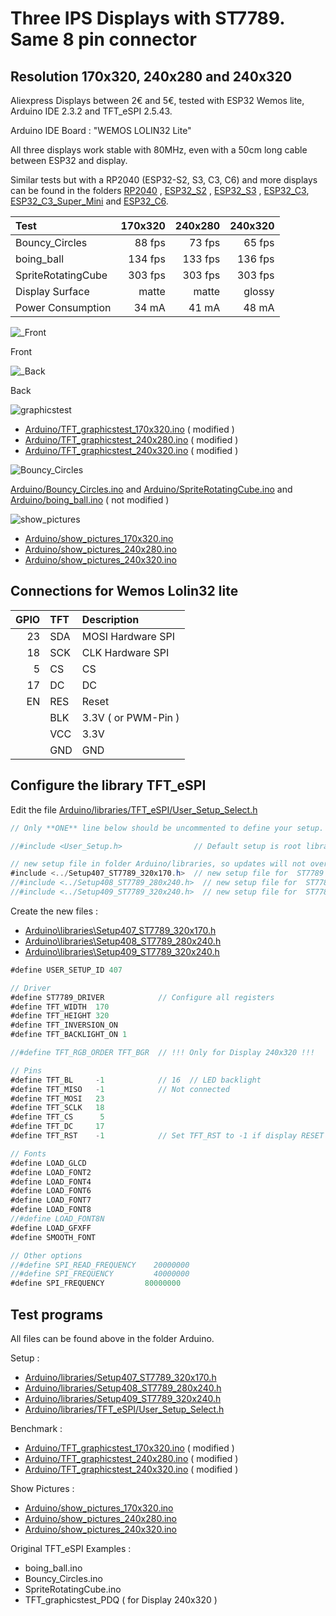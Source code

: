# Three IPS Displays with ST7789. Same 8 pin connector
## Resolution 170x320, 240x280 and 240x320 

Aliexpress Displays between 2€ and 5€, tested with  ESP32 Wemos lite, Arduino IDE 2.3.2 and TFT_eSPI 2.5.43.

Arduino IDE Board : "WEMOS LOLIN32 Lite"

All three displays work stable with 80MHz, even with a 50cm long cable between ESP32 and display. 

Similar tests but with a RP2040 (ESP32-S2, S3, C3, C6) and more displays can be found in the folders [RP2040](RP2040/README.md) , [ESP32_S2](ESP32_S2) , [ESP32_S3](ESP32_S3) , [ESP32_C3](ESP32_C3/README.md), [ESP32_C3_Super_Mini](ESP32_C3_Super_Mini) and [ESP32_C6](ESP32_C6/README.md).

| Test               | 170x320 | 240x280 | 240x320 |
| :----------------- | ------: | ------: | ------: |
| Bouncy_Circles     |  88 fps |  73 fps |  65 fps |
| boing_ball         | 134 fps | 133 fps | 136 fps |
| SpriteRotatingCube | 303 fps | 303 fps | 303 fps |
| Display Surface    |   matte |   matte |  glossy |
| Power Consumption  |  34 mA  |  41 mA  |  48 mA  |

![_Front](pictures/_Front.jpg)

Front

![_Back](pictures/_Back.jpg)

Back

![graphicstest](pictures/graphicstest.png)

- [Arduino/TFT_graphicstest_170x320.ino](Arduino/TFT_graphicstest_170x320/TFT_graphicstest_170x320.ino) ( modified )
- [Arduino/TFT_graphicstest_240x280.ino](Arduino/TFT_graphicstest_240x280/TFT_graphicstest_240x280.ino) ( modified )
- [Arduino/TFT_graphicstest_240x320.ino](Arduino/TFT_graphicstest_240x320/TFT_graphicstest_240x320.ino) ( modified )

![Bouncy_Circles](pictures/dma_tests.jpg)

[Arduino/Bouncy_Circles.ino](Arduino/Bouncy_Circles/Bouncy_Circles.ino) and [Arduino/SpriteRotatingCube.ino](Arduino/SpriteRotatingCube/SpriteRotatingCube.ino) and [Arduino/boing_ball.ino](Arduino/boing_ball/boing_ball.ino) ( not modified )

![show_pictures](pictures/show_pictures.jpg)

- [Arduino/show_pictures_170x320.ino](Arduino/show_pictures_170x320/show_pictures_170x320.ino)  
- [Arduino/show_pictures_240x280.ino](Arduino/show_pictures_240x280/show_pictures_240x280.ino)  
- [Arduino/show_pictures_240x320.ino](Arduino/show_pictures_240x320/show_pictures_240x320.ino)  


## Connections for Wemos Lolin32 lite 

| GPIO | TFT   | Description         |
| ---: | :---- | :------------------ |
| 23   | SDA   | MOSI Hardware SPI   |
| 18   | SCK   | CLK  Hardware SPI   |
|  5   | CS    | CS                  |
| 17   | DC    | DC                  |
| EN   | RES   | Reset               |
|      | BLK   | 3.3V ( or PWM-Pin ) |
|      | VCC   | 3.3V                |
|      | GND   | GND                 |

## Configure the library TFT_eSPI

Edit the file [Arduino/libraries/TFT_eSPI/User_Setup_Select.h](Arduino/libraries/TFT_eSPI/User_Setup_Select.h )

```java
// Only **ONE** line below should be uncommented to define your setup.

//#include <User_Setup.h>                // Default setup is root library folder

// new setup file in folder Arduino/libraries, so updates will not overwrite your setups.
#include <../Setup407_ST7789_320x170.h>  // new setup file for  ST7789 170x320 
//#include <../Setup408_ST7789_280x240.h>  // new setup file for  ST7789 240x280 
//#include <../Setup409_ST7789_320x240.h>  // new setup file for  ST7789 240x320 
```
Create the new files :
- [Arduino\libraries\Setup407_ST7789_320x170.h](Arduino/libraries/Setup407_ST7789_320x170.h)
- [Arduino\libraries\Setup408_ST7789_280x240.h](Arduino/libraries/Setup408_ST7789_280x240.h) 
- [Arduino\libraries\Setup409_ST7789_320x240.h](Arduino/libraries/Setup409_ST7789_320x240.h) 

```java
#define USER_SETUP_ID 407

// Driver
#define ST7789_DRIVER            // Configure all registers
#define TFT_WIDTH  170
#define TFT_HEIGHT 320
#define TFT_INVERSION_ON
#define TFT_BACKLIGHT_ON 1

//#define TFT_RGB_ORDER TFT_BGR  // !!! Only for Display 240x320 !!!

// Pins
#define TFT_BL     -1            // 16  // LED backlight
#define TFT_MISO   -1            // Not connected
#define TFT_MOSI   23
#define TFT_SCLK   18
#define TFT_CS      5 
#define TFT_DC     17
#define TFT_RST    -1            // Set TFT_RST to -1 if display RESET is connected to ESP32 board EN

// Fonts
#define LOAD_GLCD
#define LOAD_FONT2
#define LOAD_FONT4
#define LOAD_FONT6
#define LOAD_FONT7
#define LOAD_FONT8
//#define LOAD_FONT8N
#define LOAD_GFXFF
#define SMOOTH_FONT

// Other options
//#define SPI_READ_FREQUENCY    20000000
//#define SPI_FREQUENCY         40000000
#define SPI_FREQUENCY         80000000

```
## Test programs

All files can be found above in the folder Arduino.

Setup :
- [Arduino/libraries/Setup407_ST7789_320x170.h](Arduino/libraries/Setup407_ST7789_320x170.h)
- [Arduino/libraries/Setup408_ST7789_280x240.h](Arduino/libraries/Setup408_ST7789_280x240.h) 
- [Arduino/libraries/Setup409_ST7789_320x240.h](Arduino/libraries/Setup409_ST7789_320x240.h) 
- [Arduino/libraries/TFT_eSPI/User_Setup_Select.h](Arduino/libraries/TFT_eSPI/User_Setup_Select.h )

Benchmark :
- [Arduino/TFT_graphicstest_170x320.ino](Arduino/TFT_graphicstest_170x320/TFT_graphicstest_170x320.ino) ( modified )
- [Arduino/TFT_graphicstest_240x280.ino](Arduino/TFT_graphicstest_240x280/TFT_graphicstest_240x280.ino) ( modified )
- [Arduino/TFT_graphicstest_240x320.ino](Arduino/TFT_graphicstest_240x320/TFT_graphicstest_240x320.ino) ( modified )

Show Pictures :
- [Arduino/show_pictures_170x320.ino](Arduino/show_pictures_170x320/show_pictures_170x320.ino)  
- [Arduino/show_pictures_240x280.ino](Arduino/show_pictures_240x280/show_pictures_240x280.ino)  
- [Arduino/show_pictures_240x320.ino](Arduino/show_pictures_240x320/show_pictures_240x320.ino)  

Original TFT_eSPI Examples :
- boing_ball.ino
- Bouncy_Circles.ino
- SpriteRotatingCube.ino
- TFT_graphicstest_PDQ    ( for Display 240x320 )
 
